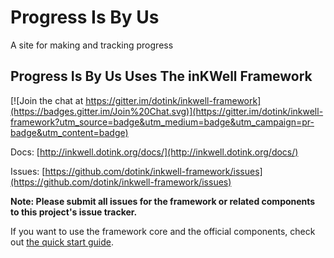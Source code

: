# Progress Is By Us

A site for making and tracking progress

## Progress Is By Us Uses The inKWell Framework

[![Join the chat at https://gitter.im/dotink/inkwell-framework](https://badges.gitter.im/Join%20Chat.svg)](https://gitter.im/dotink/inkwell-framework?utm_source=badge&utm_medium=badge&utm_campaign=pr-badge&utm_content=badge)

Docs:   [http://inkwell.dotink.org/docs/](http://inkwell.dotink.org/docs/)

Issues: [https://github.com/dotink/inkwell-framework/issues](https://github.com/dotink/inkwell-framework/issues)

**Note: Please submit all issues for the framework or related components to this project's
issue tracker.**

If you want to use the framework core and the official components, check out
[the quick start guide](http://inkwell.dotink.org/docs/quick-start).
